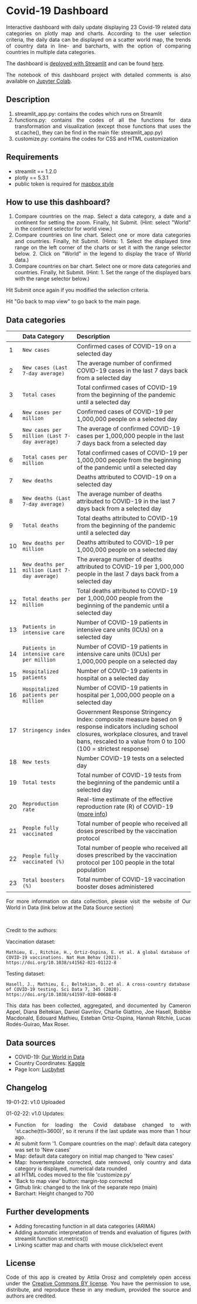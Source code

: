 # Covid-19 Dashboard

<p style='text-align: justify;'>Interactive dashboard with daily update displaying 23 Covid-19 related data categories on plotly map and charts. According to the user selection criteria, the daily data can be displayed on a scatter world map, the trends of country data in line- and barcharts, with the option of comparing countries in multiple data categories.</p>

<p style='text-align: justify;'>The dashboard is <a href="https://docs.streamlit.io/streamlit-cloud/get-started/deploy-an-app" target="_blank">deployed with Streamlit</a> and can be found <a href="https://share.streamlit.io/orosz-attila/covid-19-dashboard" target="_blank">here</a>.</p>

<p style='text-align: justify;'>The notebook of this dashboard project with detailed comments is also available on <a href="https://colab.research.google.com/drive/1StLDRJ7LVoPS10AULBxVOJo8rDqnt3U8" target="_blank">Jupyter Colab</a>.</p>

## Description 
<ol >
    <li style='text-align: justify;'>streamlit_app.py: contains the codes which runs on Streamlit</li>
    <li style='text-align: justify;'>functions.py: contains the codes of all the functions for data transformation and visualization (except those functions that uses the st.cache(), they can be find in the main file: streamlit_app.py) </li>
    <li style='text-align: justify;'>customize.py: contains the codes for CSS and HTML customization</li>
</ol>

## Requirements 
- streamlit == 1.2.0 
- plotly == 5.3.1
- public token is required for <a href="https://www.mapbox.com/maps/light" target="_blank">mapbox style</a>

## How to use this dashboard?
<ol >
    <li style='text-align: justify;'>Compare countries on the map. Select a data category, a date and a continent for setting the zoom. Finally, hit Submit. (Hint: select "World" in the continent selector for world view.)</li>
    <li style='text-align: justify;'>Compare countries on line chart. Select one or more data categories and countries. Finally, hit Submit. (Hints: 1. Select the displayed time range on the left corner of the charts or set it with the range selector below. 2. Click on "World" in the legend to display the trace of World data.)</li>
    <li style='text-align: justify;'>Compare countries on bar chart. Select one or more data categories and countries. Finally, hit Submit. (Hint: 1. Set the range of the displayed bars with the range selector below.)</li>
</ol>

Hit Submit once again if you modified the selection criteria.

Hit "Go back to map view" to go back to the main page.

## Data categories
|         | Data Category           | Description  |
| :------------- |:-------------|:-----|
| 1 |`New cases` |  Confirmed cases of COVID-19 on a selected day |
| 2 |`New cases (Last 7-day average)` | The average number of confirmed COVID-19 cases in the last 7 days back from a selected day |
| 3 |`Total cases` | Total confirmed cases of COVID-19 from the beginning of the pandemic until a selected day |
| 4 | `New cases per million`      | Confirmed cases of COVID-19 per 1,000,000 people on a selected day |
| 5 | `New cases per million (Last 7-day average)` | The average of confirmed COVID-19 cases per 1,000,000 people in the last 7 days back from a selected day |
| 6 | `Total cases per million` | Total confirmed cases of COVID-19 per 1,000,000 people from the beginning of the pandemic until a selected day |
| 7 | `New deaths`   | Deaths attributed to COVID-19 on a selected day |
| 8 | `New deaths (Last 7-day average)` | The average number of deaths attributed to COVID-19 in the last 7 days back from a selected day |
| 9 | `Total deaths` | Total deaths attributed to COVID-19 from the beginning of the pandemic until a selected day |
| 10 | `New deaths per million`   | Deaths attributed to COVID-19 per 1,000,000 people on a selected day |
| 11 | `New deaths per million (Last 7-day average)` | The average number of deaths attributed to COVID-19 per 1,000,000 people in the last 7 days back from a selected day |
| 12 | `Total deaths per million` | Total deaths attributed to COVID-19 per 1,000,000 people from the beginning of the pandemic until a selected day|
| 13 | `Patients in intensive care`   | Number of COVID-19 patients in intensive care units (ICUs) on a selected day |
| 14 | `Patients in intensive care per million` | Number of COVID-19 patients in intensive care units (ICUs) per 1,000,000 people on a selected day |
| 15 | `Hospitalized patients` | Number of COVID-19 patients in hospital on a selected day |
| 16 | `Hospitalized patients per million` | Number of COVID-19 patients in hospital per 1,000,000 people on a selected day |
| 17 | `Stringency index`   | Government Response Stringency Index: composite measure based on 9 response indicators including school closures, workplace closures, and travel bans, rescaled to a value from 0 to 100 (100 = strictest response) |
| 18 | `New tests` | Number COVID-19 tests on a selected day |
| 19 | `Total tests` | Total number of COVID-19 tests from the beginning of the pandemic until a selected day 
| 20 | `Reproduction rate` | Real-time estimate of the effective reproduction rate (R) of COVID-19 (<a href="https://github.com/crondonm/TrackingR/tree/main/Estimates-Database" target="_blank">more info</a>) |
| 21 | `People fully vaccinated` | Total number of people who received all doses prescribed by the vaccination protocol |
| 22 | `People fully vaccinated (%)` | Total number of people who received all doses prescribed by the vaccination protocol per 100 people in the total population |
| 23 | `Total boosters (%)` | Total number of COVID-19 vaccination booster doses administered |

<p style='text-align: justify;'>For more information on data collection, please visit the website of Our World in Data (link below at the Data Source section)</p><br> 

Credit to the authors: 

Vaccination dataset: 

    Mathieu, E., Ritchie, H., Ortiz-Ospina, E. et al. A global database of COVID-19 vaccinations. Nat Hum Behav (2021). https://doi.org/10.1038/s41562-021-01122-8

Testing dataset:

    Hasell, J., Mathieu, E., Beltekian, D. et al. A cross-country database of COVID-19 testing. Sci Data 7, 345 (2020). https://doi.org/10.1038/s41597-020-00688-8

<p style='text-align: justify;'>This data has been collected, aggregated, and documented by Cameron Appel, Diana Beltekian, Daniel Gavrilov, Charlie Giattino, Joe Hasell, Bobbie Macdonald, Edouard Mathieu, Esteban Ortiz-Ospina, Hannah Ritchie, Lucas Rodés-Guirao, Max Roser.</p> 

## Data sources
<ul >
    <li style='text-align: justify;'>COVID-19: <a href="https://github.com/owid/covid-19-data/tree/master/public/data" target="_blank">Our World in Data</a></li>
    <li style='text-align: justify;'>Country Coordinates: <a href="https://www.kaggle.com/nikitagrec/world-capitals-gps" target="_blank">Kaggle</a></li>
    <li style='text-align: justify;'>Page Icon: <a href="https://en.wikipedia.org/wiki/File:Coronavirus_icon.svg" target="_blank">Lucbyhet</a></li>
</ul>

## Changelog
19-01-22: v1.0 Uploaded

01-02-22: v1.0 Updates:
<ul>
    <li style='text-align: justify;'>Function for loading the Covid database changed to with 'st.cache(ttl=3600)', so it reruns if the   last update was more than 1 hour ago.</li> 
    <li style='text-align: justify;'>At submit form '1. Compare countries on the map': default data category was set to 'New cases'</li>
    <li style='text-align: justify;'>Map: default data category on initial map changed to 'New cases'</li>
    <li style='text-align: justify;'>Map: hovertemplate corrected, date removed, only country and data category is displayed, numerical data rounded</li>
    <li style='text-align: justify;'>all HTML codes moved to the file 'customize.py'</li>
    <li style='text-align: justify;'>'Back to map view' button:  margin-top corrected</li>
    <li style='text-align: justify;'>Github link: changed to the link of the separate repo (main)</li>
    <li style='text-align: justify;'>Barchart: Height changed to 700</li>
</ul>

## Further developments
<ul >
    <li style='text-align: justify;'>Adding forecasting function in all data categories (ARIMA)</li>
    <li style='text-align: justify;'>Adding automatic interpretation of trends and evaluation of figures (with streamlit function st.metrics())</li>
    <li style='text-align: justify;'>Linking scatter map and charts with mouse click/select event</li>
</ul>

## License 
<p style='text-align: justify;'>Code of this app is created by Attila Orosz and completely open access under the <a href="https://creativecommons.org/licenses/by/4.0/" target="_blank">Creative Commons BY license</a>. You have the permission to use, distribute, and reproduce these in any medium, provided the source and authors are credited.</p> 
